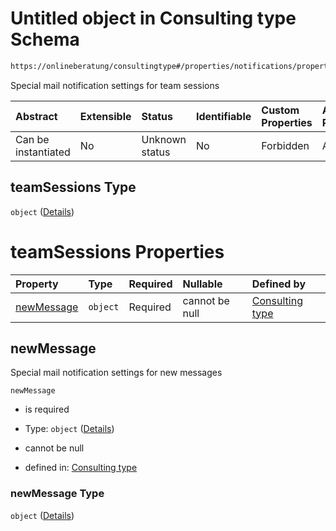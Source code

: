 # Untitled object in Consulting type Schema

```txt
https://onlineberatung/consultingtype#/properties/notifications/properties/teamSessions
```

Special mail notification settings for team sessions

| Abstract            | Extensible | Status         | Identifiable | Custom Properties | Additional Properties | Access Restrictions | Defined In                                                           |
| :------------------ | :--------- | :------------- | :----------- | :---------------- | :-------------------- | :------------------ | :------------------------------------------------------------------- |
| Can be instantiated | No         | Unknown status | No           | Forbidden         | Allowed               | none                | [consulting-type.json*](consulting-type.json "open original schema") |

## teamSessions Type

`object` ([Details](consulting-type-properties-notifications-properties-teamsessions.md))

# teamSessions Properties

| Property                  | Type     | Required | Nullable       | Defined by                                                                                                                                                                                                                   |
| :------------------------ | :------- | :------- | :------------- | :--------------------------------------------------------------------------------------------------------------------------------------------------------------------------------------------------------------------------- |
| [newMessage](#newmessage) | `object` | Required | cannot be null | [Consulting type](consulting-type-properties-notifications-properties-teamsessions-properties-newmessage.md "https://onlineberatung/consultingtype#/properties/notifications/properties/teamSessions/properties/newMessage") |

## newMessage

Special mail notification settings for new messages

`newMessage`

*   is required

*   Type: `object` ([Details](consulting-type-properties-notifications-properties-teamsessions-properties-newmessage.md))

*   cannot be null

*   defined in: [Consulting type](consulting-type-properties-notifications-properties-teamsessions-properties-newmessage.md "https://onlineberatung/consultingtype#/properties/notifications/properties/teamSessions/properties/newMessage")

### newMessage Type

`object` ([Details](consulting-type-properties-notifications-properties-teamsessions-properties-newmessage.md))
